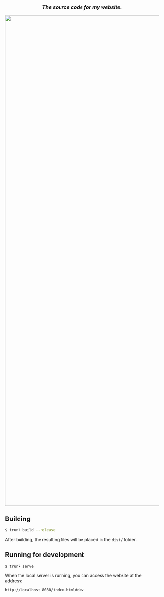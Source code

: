 <div align="center">
  
### *The source code for my website.*
 
<img width="1600" src="https://github.com/user-attachments/assets/5d2ed50e-a0fb-49a1-931d-c146af8e5c98">

</div>

## Building

```bash
$ trunk build --release
```
After building, the resulting files will be placed in the `dist/` folder.


## Running for development

```bash
$ trunk serve
```
When the local server is running, you can access the website at the address:
```
http://localhost:8080/index.html#dev
```
